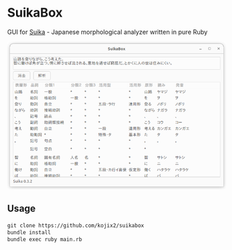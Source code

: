 # SuikaBox

GUI for [Suika](https://github.com/yoshoku/suika) -  Japanese morphological analyzer written in pure Ruby

![screenshot](screenshot.png)

## Usage

```
git clone https://github.com/kojix2/suikabox
bundle install
bundle exec ruby main.rb
```